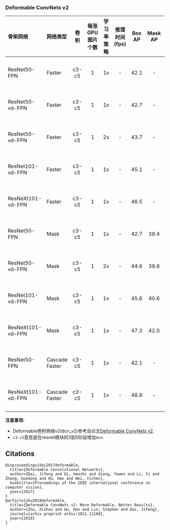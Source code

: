 ### Deformable ConvNets v2

| 骨架网络             | 网络类型           | 卷积    | 每张GPU图片个数 | 学习率策略 |推理时间(fps)| Box AP | Mask AP |                           下载                           | 配置文件 |
| :------------------- | :------------- | :-----: |:--------: | :-----: | :-----------: |:----: | :-----: | :----------------------------------------------------------: | :----: |
| ResNet50-FPN         | Faster         | c3-c5   |    1      |   1x    |    -     |  42.1  |    -    | [下载链接](https://paddledet.bj.bcebos.com/models/faster_rcnn_dcn_r50_fpn_1x_coco.pdparams) | [配置文件](https://github.com/PaddlePaddle/PaddleDetection/tree/release/2.6/configs/dcn/faster_rcnn_dcn_r50_fpn_1x_coco.yml) |
| ResNet50-vd-FPN      | Faster         | c3-c5   |    1      |   1x    |    -     |  42.7  |    -    | [下载链接](https://paddledet.bj.bcebos.com/models/faster_rcnn_dcn_r50_vd_fpn_1x_coco.pdparams) | [配置文件](https://github.com/PaddlePaddle/PaddleDetection/tree/release/2.6/configs/dcn/faster_rcnn_dcn_r50_vd_fpn_1x_coco.yml) |
| ResNet50-vd-FPN      | Faster         | c3-c5   |    1      |   2x    |    -     |  43.7  |    -    | [下载链接](https://paddledet.bj.bcebos.com/models/faster_rcnn_dcn_r50_vd_fpn_2x_coco.pdparams) | [配置文件](https://github.com/PaddlePaddle/PaddleDetection/tree/release/2.6/configs/dcn/faster_rcnn_dcn_r50_vd_fpn_2x_coco.yml) |
| ResNet101-vd-FPN     | Faster         | c3-c5   |    1      |   1x    |    -     |  45.1  |    -    | [下载链接](https://paddledet.bj.bcebos.com/models/faster_rcnn_dcn_r101_vd_fpn_1x_coco.pdparams) | [配置文件](https://github.com/PaddlePaddle/PaddleDetection/tree/release/2.6/configs/dcn/faster_rcnn_dcn_r101_vd_fpn_1x_coco.yml) |
| ResNeXt101-vd-FPN    | Faster         | c3-c5   |    1      |   1x    |    -     |  46.5  |    -    | [下载链接](https://paddledet.bj.bcebos.com/models/faster_rcnn_dcn_x101_vd_64x4d_fpn_1x_coco.pdparams) |[配置文件](https://github.com/PaddlePaddle/PaddleDetection/tree/release/2.6/configs/dcn/faster_rcnn_dcn_x101_vd_64x4d_fpn_1x_coco.yml) |
| ResNet50-FPN         | Mask           | c3-c5   |    1      |   1x    |    -     |  42.7  |   38.4   | [下载链接](https://paddledet.bj.bcebos.com/models/mask_rcnn_dcn_r50_fpn_1x_coco.pdparams) | [配置文件](https://github.com/PaddlePaddle/PaddleDetection/tree/release/2.6/configs/dcn/mask_rcnn_dcn_r50_fpn_1x_coco.yml) |
| ResNet50-vd-FPN      | Mask           | c3-c5   |    1      |   2x    |    -     |  44.6  |  39.8   | [下载链接](https://paddledet.bj.bcebos.com/models/mask_rcnn_dcn_r50_vd_fpn_2x_coco.pdparams) | [配置文件](https://github.com/PaddlePaddle/PaddleDetection/tree/release/2.6/configs/dcn/mask_rcnn_dcn_r50_vd_fpn_2x_coco.yml) |
| ResNet101-vd-FPN     | Mask           | c3-c5   |    1      |   1x    |    -     |  45.6 |  40.6  | [下载链接](https://paddledet.bj.bcebos.com/models/mask_rcnn_dcn_r101_vd_fpn_1x_coco.pdparams) | [配置文件](https://github.com/PaddlePaddle/PaddleDetection/tree/release/2.6/configs/dcn/mask_rcnn_dcn_r101_vd_fpn_1x_coco.yml) |
| ResNeXt101-vd-FPN    | Mask           | c3-c5   |    1      |   1x    |     -    |  47.3 |  42.0  | [下载链接](https://paddledet.bj.bcebos.com/models/mask_rcnn_dcn_x101_vd_64x4d_fpn_1x_coco.pdparams) | [配置文件](https://github.com/PaddlePaddle/PaddleDetection/tree/release/2.6/configs/dcn/mask_rcnn_dcn_x101_vd_64x4d_fpn_1x_coco.yml) |
| ResNet50-FPN         | Cascade Faster         | c3-c5   |    1      |   1x    |    -     |  42.1  |    -    | [下载链接](https://paddledet.bj.bcebos.com/models/cascade_rcnn_dcn_r50_fpn_1x_coco.pdparams) | [配置文件](https://github.com/PaddlePaddle/PaddleDetection/tree/release/2.6/configs/dcn/cascade_rcnn_dcn_r50_fpn_1x_coco.yml) |
| ResNeXt101-vd-FPN    | Cascade Faster           | c3-c5   |    1      |   1x    |     -    |  48.8 |  -  | [下载链接](https://paddledet.bj.bcebos.com/models/cascade_rcnn_dcn_x101_vd_64x4d_fpn_1x_coco.pdparams) | [配置文件](https://github.com/PaddlePaddle/PaddleDetection/tree/release/2.6/configs/dcn/cascade_rcnn_dcn_x101_vd_64x4d_fpn_1x_coco.yml) |


**注意事项:**  

- Deformable卷积网络v2(dcn_v2)参考自论文[Deformable ConvNets v2](https://arxiv.org/abs/1811.11168).
- `c3-c5`意思是在resnet模块的3到5阶段增加`dcn`.

## Citations
```
@inproceedings{dai2017deformable,
  title={Deformable Convolutional Networks},
  author={Dai, Jifeng and Qi, Haozhi and Xiong, Yuwen and Li, Yi and Zhang, Guodong and Hu, Han and Wei, Yichen},
  booktitle={Proceedings of the IEEE international conference on computer vision},
  year={2017}
}
@article{zhu2018deformable,
  title={Deformable ConvNets v2: More Deformable, Better Results},
  author={Zhu, Xizhou and Hu, Han and Lin, Stephen and Dai, Jifeng},
  journal={arXiv preprint arXiv:1811.11168},
  year={2018}
}
```
